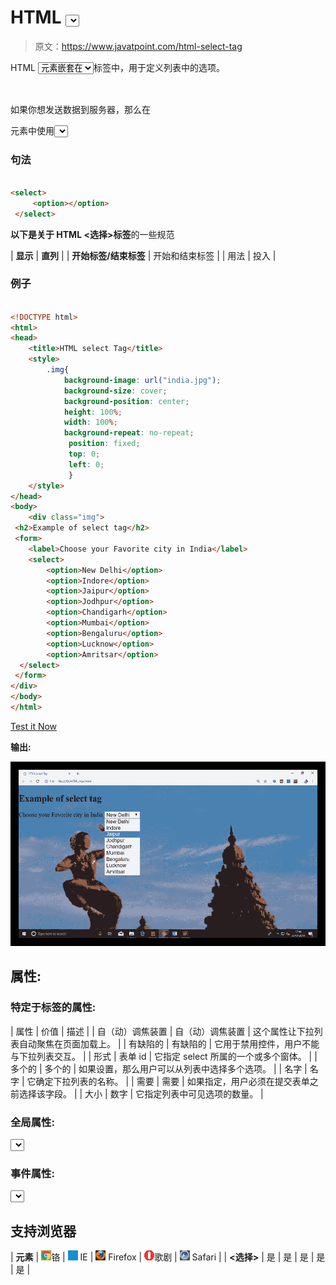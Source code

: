 # HTML <select>标签</select>

> 原文：<https://www.javatpoint.com/html-select-tag>

HTML <select>标签用来创建一个有多个选项的下拉列表。<option>元素嵌套在</option></select>标签中，用于定义列表中的选项。

<optgroup>元素可用于对列表中的相关选项进行分组。</optgroup>

如果你想发送数据到服务器，那么在

<form>元素中使用<select>标记。</select></form>

### 句法

```html

<select>
     <option></option>
 </select>

```

**以下是关于 HTML <选择>标签**的一些规范

| **显示** | **直列** |
| **开始标签/结束标签** | 开始和结束标签 |
| 用法 | 投入 |

### 例子

```html

<!DOCTYPE html>
<html>
<head>
	<title>HTML select Tag</title>
	<style>
		.img{
			background-image: url("india.jpg");
			background-size: cover;
			background-position: center;
			height: 100%;
			width: 100%;
			background-repeat: no-repeat;
			 position: fixed;
			 top: 0;
			 left: 0;
			 }
	</style>
</head>
<body>
	<div class="img">
 <h2>Example of select tag</h2>
 <form>
 	<label>Choose your Favorite city in India</label>
 	<select>
 		<option>New Delhi</option>
 		<option>Indore</option>
 		<option>Jaipur</option>
 		<option>Jodhpur</option>
 		<option>Chandigarh</option>
 		<option>Mumbai</option>
 		<option>Bengaluru</option>
 		<option>Lucknow</option>
 		<option>Amritsar</option>
  </select>
 </form>
</div>
</body>
</html>

```

[Test it Now](https://www.javatpoint.com/oprweb/test.jsp?filename=htmlselecttag)

**输出:**

![HTML select tag](img/a0c30254556a90dfcb2b87d2fe9c4f4f.png)

## 属性:

### 特定于标签的属性:

| 属性 | 价值 | 描述 |
| 自（动）调焦装置 | 自（动）调焦装置 | 这个属性让下拉列表自动聚焦在页面加载上。 |
| 有缺陷的 | 有缺陷的 | 它用于禁用控件，用户不能与下拉列表交互。 |
| 形式 | 表单 id | 它指定 select 所属的一个或多个窗体。 |
| 多个的 | 多个的 | 如果设置，那么用户可以从列表中选择多个选项。 |
| 名字 | 名字 | 它确定下拉列表的名称。 |
| 需要 | 需要 | 如果指定，用户必须在提交表单之前选择该字段。 |
| 大小 | 数字 | 它指定列表中可见选项的数量。 |

### 全局属性:

<select>标签支持 HTML 中的全局属性。</select>

### 事件属性:

<select>标签支持 HTML 中的事件属性。</select>

## 支持浏览器

| **元素** | ![chrome browser](img/4fbdc93dc2016c5049ed108e7318df19.png)铬 | ![ie browser](img/83dd23df1fe8373fd5bf054b2c1dd88b.png) IE | ![firefox browser](img/4f001fff393888a8a807ed29b28145d1.png) Firefox | ![opera browser](img/6cad4a592cc69a052056a0577b4aac65.png)歌剧 | ![safari browser](img/a0f6a9711a92203c5dc5c127fe9c9fca.png) Safari |
| **<选择>** | 是 | 是 | 是 | 是 | 是 |
